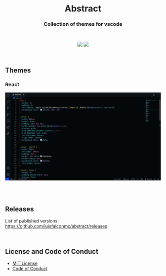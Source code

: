 <h1 align="center">Abstract</h1>

<h3 align="center">
Collection of themes for vscode
</h3>

<br>

<p align="center">
  <img src="https://img.shields.io/badge/Node%20js-14.17.4-3c730f?style=for-the-badge&logo=node.js&labelColor=20232a" />
  <a href="https://github.com/luisfalconmx/abstract/blob/main/LICENSE">
    <img src="https://img.shields.io/badge/license-MIT-orange?style=for-the-badge&logo=github&labelColor=20232a" />
  </a>
</p>

<br>

## Themes

### React

<img src="./images/react-color-theme.png">

<br><br>

## Releases

List of published versions: https://github.com/luisfalconmx/abstract/releases

<br>

## License and Code of Conduct

- [MIT License](https://github.com/luisfalconmx/abstract/blob/main/LICENSE)
- [Code of Conduct](https://github.com/luisfalconmx/abstract/blob/main/CODE_OF_CONDUCT.md)
